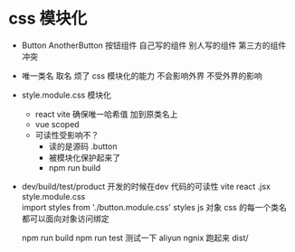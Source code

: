 # css 模块化

- Button AnotherButton  按钮组件
      自己写的组件
      别人写的组件
      第三方的组件
      冲突
- 唯一类名
    取名  烦了
    css 模块化的能力
    不会影响外界
    不受外界的影响
- style.module.css 模块化
    - react  vite
        确保唯一哈希值 加到原类名上
    - vue scoped
    - 可读性受影响不？
      - 读的是源码  .button
      - 被模块化保护起来了
      - npm run build
- dev/build/test/product 
    开发的时候在dev 代码的可读性
    vite react .jsx
    style.module.css  
    import styles from './button.module.css'
    styles  js 对象 css 的每一个类名都可以面向对象访问绑定

    npm run build 
    npm run test  测试一下
    aliyun  ngnix 跑起来 dist/
